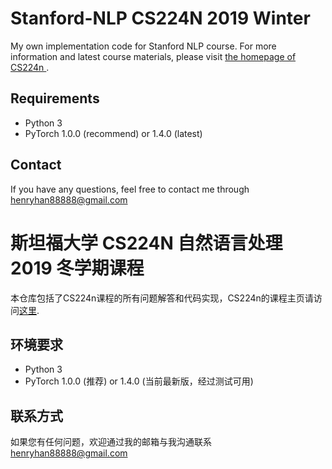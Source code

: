 # Stanford-NLP CS224N 2019 Winter
My own implementation code for Stanford NLP course. For more information and latest course materials, please visit [the homepage of CS224n ](http://web.stanford.edu/class/cs224n/).

## Requirements
+ Python 3
+ PyTorch 1.0.0 (recommend) or 1.4.0 (latest)

## Contact
If you have any questions, feel free to contact me through <henryhan88888@gmail.com>

# 斯坦福大学 CS224N 自然语言处理 2019 冬学期课程
本仓库包括了CS224n课程的所有问题解答和代码实现，CS224n的课程主页请访问[这里](http://web.stanford.edu/class/cs224n/).

## 环境要求
+ Python 3
+ PyTorch 1.0.0 (推荐) or 1.4.0 (当前最新版，经过测试可用)

## 联系方式
如果您有任何问题，欢迎通过我的邮箱与我沟通联系 <henryhan88888@gmail.com>
